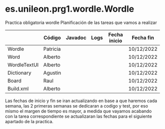 # es.unileon.prg1.wordle.Wordle
Practica obligatoria wordle
Planificación de las tareas que vamos a realizar


|               | Código        | Javadoc       |Logs	          | Fecha inicio  |  Fecha fin    |
| -----------   | -----------   |-----------    |-----------    |---------------|-----------    |
| Wordle        | Patricia      |               |               |               | 10/12/2022    |
| Word          | Alberto       |               |               |               | 10/12/2022    |
| WordleTextUI  | Alberto       |               |               |               | 10/12/2022    |
| Dictionary    | Agustin       |               |               |               | 10/12/2022    |
| Board         | Raul          |               |               |               | 10/12/2022    |
| Build.xml     | Alberto       |               |               |               | 10/12/2022    |

Las fechas de inicio y fin se iran actualizando en base a que haremos cada semana, las 2 primeras semanas se dedicaran a codigo y test, por eso mismo el margen de tiempo es mayor, a medida que vayamos acabando con la tarea correspondiente se actualizaran las fechas para el siguiente apartado de la practica.
